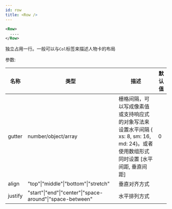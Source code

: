 ```yaml
---
id: row
title: <Row />
---
```


```xml
<Row>
  ....
</Row>
```

独立占用一行。一般可以与`Col`标签来描述人物卡的布局

参数:

| 名称 | 类型 | 描述 | 默认值 |
| ---- | ---- | ---- | ---- | 
| gutter | number/object/array | 栅格间隔，可以写成像素值或支持响应式的对象写法来设置水平间隔 { xs: 8, sm: 16, md: 24}。或者使用数组形式同时设置 [水平间距, 垂直间距] | 0 |
| align | "top"\|"middle"\|"bottom"\|"stretch" | 垂直对齐方式 | |
| justify | "start"\|"end"\|"center"\|"space-around"\|"space-between" | 水平排列方式	 | |
